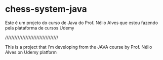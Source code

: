 # chess-system-java

Este é um projeto do curso de Java do Prof. Nélio Alves que estou fazendo pela plataforma de cursos Udemy

//////////////////////////////////

This is a project that I'm developing from the JAVA course by Prof. Nélio Alves on Udemy platform
